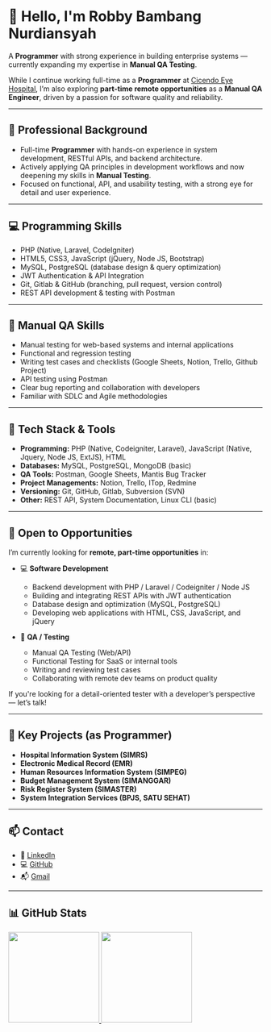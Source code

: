 # 👋 Hello, I'm Robby Bambang Nurdiansyah

A **Programmer** with strong experience in building enterprise systems — currently expanding my expertise in **Manual QA Testing**.

While I continue working full-time as a **Programmer** at [Cicendo Eye Hospital](https://www.rsmatacicendo.go.id/), I’m also exploring **part-time remote opportunities** as a **Manual QA Engineer**, driven by a passion for software quality and reliability.

---

## 💼 Professional Background

- Full-time **Programmer** with hands-on experience in system development, RESTful APIs, and backend architecture.
- Actively applying QA principles in development workflows and now deepening my skills in **Manual Testing**.
- Focused on functional, API, and usability testing, with a strong eye for detail and user experience.

---

## 💻 Programming Skills

- PHP (Native, Laravel, CodeIgniter)  
- HTML5, CSS3, JavaScript (jQuery, Node JS, Bootstrap)  
- MySQL, PostgreSQL (database design & query optimization)  
- JWT Authentication & API Integration  
- Git, Gitlab & GitHub (branching, pull request, version control)  
- REST API development & testing with Postman  

---

## 🧪 Manual QA Skills

- Manual testing for web-based systems and internal applications
- Functional and regression testing  
- Writing test cases and checklists (Google Sheets, Notion, Trello, Github Project)  
- API testing using Postman  
- Clear bug reporting and collaboration with developers  
- Familiar with SDLC and Agile methodologies

---

## 🧰 Tech Stack & Tools

- **Programming:** PHP (Native, Codeigniter, Laravel), JavaScript (Native, Jquery, Node JS, ExtJS), HTML
- **Databases:** MySQL, PostgreSQL, MongoDB (basic)
- **QA Tools:** Postman, Google Sheets, Mantis Bug Tracker
- **Project Managements:** Notion, Trello, ITop, Redmine
- **Versioning:** Git, GitHub, Gitlab, Subversion (SVN) 
- **Other:** REST API, System Documentation, Linux CLI (basic)

---

## 🚀 Open to Opportunities

I’m currently looking for **remote, part-time opportunities** in:

- 💻 **Software Development**
  - Backend development with PHP / Laravel / Codeigniter / Node JS  
  - Building and integrating REST APIs with JWT authentication  
  - Database design and optimization (MySQL, PostgreSQL)  
  - Developing web applications with HTML, CSS, JavaScript, and jQuery
    
- 🧪 **QA / Testing**
  - Manual QA Testing (Web/API)  
  - Functional Testing for SaaS or internal tools  
  - Writing and reviewing test cases  
  - Collaborating with remote dev teams on product quality    

If you're looking for a detail-oriented tester with a developer’s perspective — let’s talk!

---

## 🏥 Key Projects (as Programmer)

- **Hospital Information System (SIMRS)**  
- **Electronic Medical Record (EMR)**
- **Human Resources Information System (SIMPEG)**  
- **Budget Management System (SIMANGGAR)**  
- **Risk Register System (SIMASTER)**  
- **System Integration Services (BPJS, SATU SEHAT)**

---

## 📫 Contact

- 💼 [LinkedIn](https://www.linkedin.com/in/nurdiansyahrobby/)  
- 💻 [GitHub](https://github.com/robbynurdiansyah)  
- 📬 [Gmail](mailto:robbynurdiansyah24@gmail.com)

---

## 📊 GitHub Stats

<p align="left">
<a href="https://github.com/robbynurdiansyah">
  <img height="180em" src="https://github-readme-stats-eight-theta.vercel.app/api?username=robbynurdiansyah&show_icons=true&theme=algolia&include_all_commits=true&count_private=true"/>
  <img height="180em" src="https://github-readme-stats-eight-theta.vercel.app/api/top-langs/?username=robbynurdiansyah&layout=compact&theme=algolia"/>
</a>
</p>
